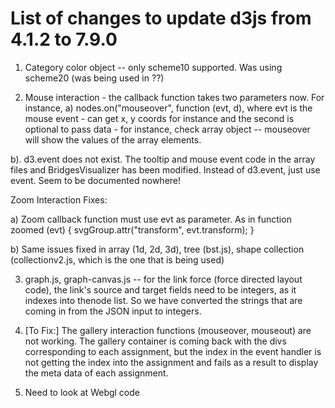 # List of changes to update d3js from 4.1.2 to 7.9.0

1. Category color object -- only scheme10 supported. Was using scheme20
(was being used in ??)

2. Mouse interaction - the callback function takes two parameters now. For 
instance, 
a) nodes.on("mouseover", function (evt, d), where evt is the mouse event - can
get x, y coords for instance and the second is optional to pass data - for
instance, check array object -- mouseover will show the values of the array
elements.

b). d3.event does not exist. The tooltip and mouse event code in the 
array files and BridgesVisualizer has been modified. Instead of d3.event, just use event. Seem to be documented nowhere!

Zoom Interaction Fixes:

a) Zoom callback function must use evt as parameter.  As in
 function zoomed (evt) {
	svgGroup.attr("transform", evt.transform);
 }

b) Same issues fixed in array (1d, 2d, 3d), tree (bst.js), shape collection
(collectionv2.js, which is the one that is being used)


3. graph.js, graph-canvas.js -- for the link force (force directed layout code), the link's source and target fields need to be integers, as it indexes into thenode list. So we have converted the strings that are coming in from the JSON input to integers.

4. [To Fix:] The gallery interaction functions (mouseover, mouseout) are not working. The gallery container is coming back with the divs corresponding to each 
assignment, but the index in the event handler is not getting the index into the assignment and fails as a result to display the meta data of each assignment.

5. Need to look at Webgl code


